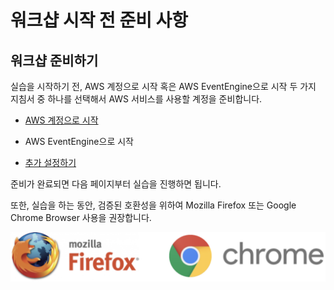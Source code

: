 # 워크샵 시작 전 준비 사항

## 워크샵 준비하기
실습을 시작하기 전, AWS 계정으로 시작 혹은 AWS EventEngine으로 시작 두 가지 지침서 중 하나를 선택해서 AWS 서비스를 사용할 계정을 준비합니다.

- [AWS 계정으로 시작](/workshop12-ImmersionDay/0.Prerequest/10-aws-account.md)

- AWS EventEngine으로 시작

- [추가 설정하기](/workshop12-ImmersionDay/0.Prerequest/30-addition-setting.md)

준비가 완료되면 다음 페이지부터 실습을 진행하면 됩니다.

또한, 실습을 하는 동안, 검증된 호환성을 위하여 Mozilla Firefox 또는 Google Chrome Browser 사용을 권장합니다.

![](./images/web-browsers.svg)
